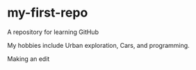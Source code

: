 # my-first-repo
A repository for learning GitHub

My hobbies include Urban exploration, Cars, and programming.


Making an edit
